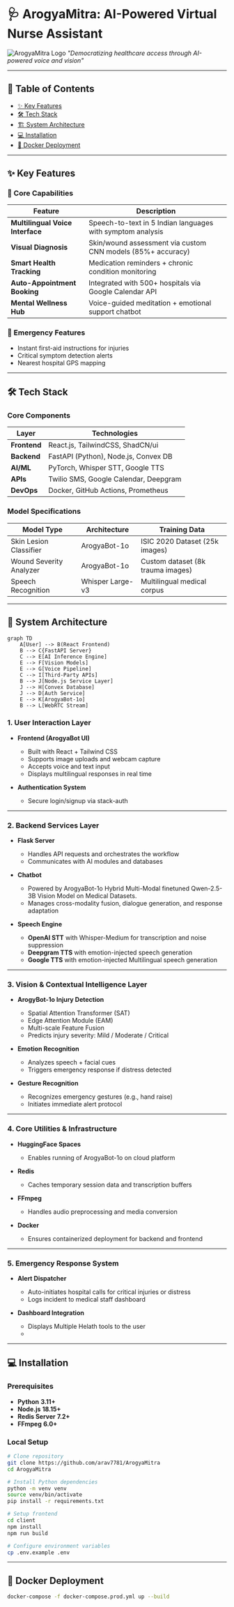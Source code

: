 # 🩺 ArogyaMitra: AI-Powered Virtual Nurse Assistant
![ArogyaMitra Logo](WhatsApp%20Image%202025-04-12%20at%2021.49.39_0215f633.jpg) 
*"Democratizing healthcare access through AI-powered voice and vision"*

---

## 🌟 Table of Contents
- [✨ Key Features](#-key-features)
- [🛠️ Tech Stack](#-tech-stack)
- [🏗️ System Architecture](#-system-architecture)
- [💻 Installation](#-installation)
- [🐳 Docker Deployment](#-docker-deployment)

---

## ✨ Key Features

### 🤖 Core Capabilities

| Feature                     | Description                                               |
|----------------------------|-----------------------------------------------------------|
| **Multilingual Voice Interface** | Speech-to-text in 5 Indian languages with symptom analysis |
| **Visual Diagnosis**       | Skin/wound assessment via custom CNN models (85%+ accuracy) |
| **Smart Health Tracking**  | Medication reminders + chronic condition monitoring       |
| **Auto-Appointment Booking** | Integrated with 500+ hospitals via Google Calendar API  |
| **Mental Wellness Hub**    | Voice-guided meditation + emotional support chatbot       |

### 🚨 Emergency Features

- Instant first-aid instructions for injuries  
- Critical symptom detection alerts  
- Nearest hospital GPS mapping  

---

## 🛠️ Tech Stack

### Core Components

| Layer        | Technologies                            |
|--------------|-----------------------------------------|
| **Frontend** | React.js, TailwindCSS, ShadCN/ui        |
| **Backend**  | FastAPI (Python), Node.js, Convex DB    |
| **AI/ML**    | PyTorch, Whisper STT, Google TTS        |
| **APIs**     | Twilio SMS, Google Calendar, Deepgram   |
| **DevOps**   | Docker, GitHub Actions, Prometheus      |

### Model Specifications

| Model Type             | Architecture   | Training Data                    |
|------------------------|----------------|----------------------------------|
| Skin Lesion Classifier | ArogyaBot-1o   | ISIC 2020 Dataset (25k images)   |
| Wound Severity Analyzer| ArogyaBot-1o   | Custom dataset (8k trauma images)|
| Speech Recognition     | Whisper Large-v3 | Multilingual medical corpus   |

---
## 🧠 System Architecture

```mermaid
graph TD
    A[User] --> B(React Frontend)
    B --> C{FastAPI Server}
    C --> E[AI Inference Engine]
    E --> F[Vision Models]
    E --> G[Voice Pipeline]
    C --> I[Third-Party APIs]
    B --> J[Node.js Service Layer]
    J --> H[Convex Database]
    J --> D[Auth Service]
    E --> K[ArogyaBot-1o]
    B --> L[WebRTC Stream]
```


### 1. **User Interaction Layer**
- **Frontend (ArogyaBot UI)**
  - Built with React + Tailwind CSS
  - Supports image uploads and webcam capture
  - Accepts voice and text input
  - Displays multilingual responses in real time

- **Authentication System**
  - Secure login/signup via stack-auth

---

### 2. **Backend Services Layer**
- **Flask Server**
  - Handles API requests and orchestrates the workflow
  - Communicates with AI modules and databases

- **Chatbot**
  - Powered by ArogyaBot-1o Hybrid Multi-Modal finetuned Qwen-2.5-3B Vision Model on Medical Datasets.
  - Manages cross-modality fusion, dialogue generation, and response adaptation

- **Speech Engine**
  - **OpenAI STT** with Whisper-Medium for transcription and noise suppression
  - **Deepgram TTS** with emotion-injected speech generation
  - **Google TTS** with emotion-injected Multilingual speech generation

---

### 3. **Vision & Contextual Intelligence Layer**
- **ArogyBot-1o Injury Detection**
  - Spatial Attention Transformer (SAT)
  - Edge Attention Module (EAM)
  - Multi-scale Feature Fusion
  - Predicts injury severity: Mild / Moderate / Critical

- **Emotion Recognition**
  - Analyzes speech + facial cues
  - Triggers emergency response if distress detected

- **Gesture Recognition**
  - Recognizes emergency gestures (e.g., hand raise)
  - Initiates immediate alert protocol

---

### 4. **Core Utilities & Infrastructure**
- **HuggingFace Spaces**
  - Enables running of ArogyaBot-1o on cloud platform

- **Redis**
  - Caches temporary session data and transcription buffers

- **FFmpeg**
  - Handles audio preprocessing and media conversion

- **Docker**
  - Ensures containerized deployment for backend and frontend

---

### 5. **Emergency Response System**
- **Alert Dispatcher**
  - Auto-initiates hospital calls for critical injuries or distress
  - Logs incident to medical staff dashboard

- **Dashboard Integration**
  - Displays Multiple Helath tools to the user
  - 
---


## 💻 Installation

### Prerequisites

- **Python** **3.11+**
- **Node.js** **18.15+**
- **Redis Server** **7.2+**
- **FFmpeg** **6.0+**

### Local Setup

```bash
# Clone repository
git clone https://github.com/arav7781/ArogyaMitra
cd ArogyaMitra

# Install Python dependencies
python -m venv venv
source venv/bin/activate
pip install -r requirements.txt

# Setup frontend
cd client
npm install
npm run build

# Configure environment variables
cp .env.example .env
```
---

## 🐳 Docker Deployment

```bash
docker-compose -f docker-compose.prod.yml up --build
